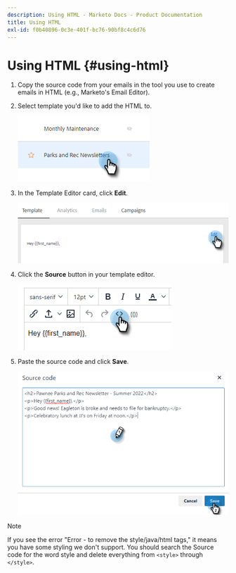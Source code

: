 ```yaml
---
description: Using HTML - Marketo Docs - Product Documentation
title: Using HTML
exl-id: f0b40896-0c3e-401f-bc76-90bf8c4c6d76
---
```

# Using HTML {#using-html}

1. Copy the source code from your emails in the tool you use to create emails in HTML (e.g., Marketo's Email Editor).

1. Select template you'd like to add the HTML to.

   ![](assets/using-html-1.png)

1. In the Template Editor card, click **Edit**.

   ![](assets/using-html-2.png)

1. Click the **Source** button in your template editor.

   ![](assets/using-html-3.png)

1. Paste the source code and click **Save**.

   ![](assets/using-html-4.png)

>[!NOTE]
>
>If you see the error "Error - to remove the style/java/html tags," it means you have some styling we don't support. You should search the Source code for the word style and delete everything from `<style>` through `</style>`.
